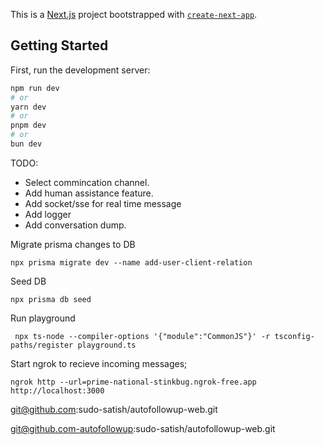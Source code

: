 This is a [Next.js](https://nextjs.org) project bootstrapped with [`create-next-app`](https://nextjs.org/docs/app/api-reference/cli/create-next-app).

## Getting Started

First, run the development server:

```bash
npm run dev
# or
yarn dev
# or
pnpm dev
# or
bun dev
```

TODO:

- Select commincation channel.
- Add human assistance feature.
- Add socket/sse for real time message
- Add logger
- Add conversation dump.

Migrate prisma changes to DB

```
npx prisma migrate dev --name add-user-client-relation
```

Seed DB

```
npx prisma db seed
```

Run playground

```
 npx ts-node --compiler-options '{"module":"CommonJS"}' -r tsconfig-paths/register playground.ts
```

Start ngrok to recieve incoming messages;

```
ngrok http --url=prime-national-stinkbug.ngrok-free.app http://localhost:3000
```

git@github.com:sudo-satish/autofollowup-web.git

git@github.com-autofollowup:sudo-satish/autofollowup-web.git